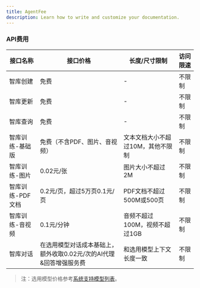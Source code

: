 ```yaml
---
title: AgentFee
description: Learn how to write and customize your documentation.
---
```


<div class="text-base leading-7 text-gray-700 dark:text-gray-400">
    <h3 id="agent-price" class="text-xl font-bold tracking-tight text-gray-900 dark:text-white"> API费用 </h3>
    <div class="overflow-x-auto">
        <table class="min-w-full divide-y divide-gray-300">
            <thead>
                <tr>
                    <th scope="col" class="py-3.5 pl-4 pr-3 text-left text-sm font-semibold text-gray-900 sm:pl-0 dark:text-gray-400"> 接口名称</th>
                    <th scope="col" class="px-3 py-3.5 text-left text-sm font-semibold text-gray-900 dark:text-gray-400"> 接口价格</th>
                    <th scope="col" class="px-3 py-3.5 text-left text-sm font-semibold text-gray-900 dark:text-gray-400"> 长度/尺寸限制</th>
                    <th scope="col" class="px-3 py-3.5 text-left text-sm font-semibold text-gray-900 dark:text-gray-400"> 访问限速</th>
                </tr>
            </thead>
            <tbody class="divide-y divide-gray-200">
                <tr>
                    <td class="whitespace-nowrap px-3 py-4 text-sm text-gray-500">智库创建</td>
                    <td class="whitespace-nowrap px-3 py-4 text-sm text-gray-500">免费</td>
                    <td class="whitespace-nowrap px-3 py-4 text-sm text-gray-500">-</td>
                    <td class="whitespace-nowrap px-3 py-4 text-sm text-gray-500">不限制</td>
                </tr>
                <tr>
                    <td class="whitespace-nowrap px-3 py-4 text-sm text-gray-500">智库更新</td>
                    <td class="whitespace-nowrap px-3 py-4 text-sm text-gray-500">免费</td>
                    <td class="whitespace-nowrap px-3 py-4 text-sm text-gray-500">-</td>
                    <td class="whitespace-nowrap px-3 py-4 text-sm text-gray-500">不限制</td>
                </tr>
                <tr>
                    <td class="whitespace-nowrap px-3 py-4 text-sm text-gray-500">智库查询</td>
                    <td class="whitespace-nowrap px-3 py-4 text-sm text-gray-500">免费</td>
                    <td class="whitespace-nowrap px-3 py-4 text-sm text-gray-500">-</td>
                    <td class="whitespace-nowrap px-3 py-4 text-sm text-gray-500">不限制</td>
                </tr>
                <tr>
                    <td class="whitespace-nowrap px-3 py-4 text-sm text-gray-500">智库训练-基础版</td>
                    <td class="whitespace-nowrap px-3 py-4 text-sm text-gray-500">免费（不含PDF、图片、音视频）</td>
                    <td class="whitespace-nowrap px-3 py-4 text-sm text-gray-500">文本文档大小不超过10M，其他不限制</td>
                    <td class="whitespace-nowrap px-3 py-4 text-sm text-gray-500">不限制</td>
                </tr>
                <tr>
                    <td class="whitespace-nowrap px-3 py-4 text-sm text-gray-500">智库训练-图片</td>
                    <td class="whitespace-nowrap px-3 py-4 text-sm text-gray-500">0.02元/张</td>
                    <td class="whitespace-nowrap px-3 py-4 text-sm text-gray-500">图片大小不超过2M</td>
                    <td class="whitespace-nowrap px-3 py-4 text-sm text-gray-500">不限制</td>
                </tr>
                <tr>
                    <td class="whitespace-nowrap px-3 py-4 text-sm text-gray-500">智库训练-PDF文档</td>
                    <td class="whitespace-nowrap px-3 py-4 text-sm text-gray-500">0.2元/页，超过5万页0.1元/页</td>
                    <td class="whitespace-nowrap px-3 py-4 text-sm text-gray-500">PDF文档不超过500M或500页</td>
                    <td class="whitespace-nowrap px-3 py-4 text-sm text-gray-500">不限制</td>
                </tr>
                <tr>
                    <td class="whitespace-nowrap px-3 py-4 text-sm text-gray-500">智库训练-音视频</td>
                    <td class="whitespace-nowrap px-3 py-4 text-sm text-gray-500">0.1元/分钟</td>
                    <td class="whitespace-nowrap px-3 py-4 text-sm text-gray-500">音频不超过100M，视频不超过1GB</td>
                    <td class="whitespace-nowrap px-3 py-4 text-sm text-gray-500">不限制</td>
                </tr>
                    <tr>
                        <td class="whitespace-nowrap px-3 py-4 text-sm text-gray-500">智库对话</td>
                        <td class="whitespace-nowrap px-3 py-4 text-sm text-gray-500">在选用模型对话成本基础上，额外收取0.02元/次的AI代理&amp;回答增强服务费</td>
                        <td class="whitespace-nowrap px-3 py-4 text-sm text-gray-500">和选用模型上下文长度一致</td>
                        <td class="whitespace-nowrap px-3 py-4 text-sm text-gray-500">不限制</td>
                    </tr>
                </tbody>
        </table>
    </div>
</div>
    <blockquote class="mt-3 text-sm"> 注：选用模型价格参考<a href="/models" target="_blank" class="underline hover:text-gray-500">系统支持模型列表</a>。 </blockquote>

